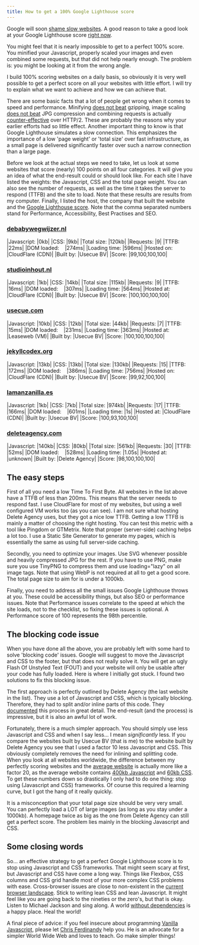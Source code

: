 ```yaml
---
title: How to get a 100% Google Lighthouse score
---
```


Google will soon [shame slow websites](/blog/google-will-shame-slow-websites). A good reason to take a good look at your Google Lighthouse score [right now](https://web.dev/). 

You might feel that it is nearly impossible to get to a perfect 100% score. You minified your Javascript, properly scaled your images and even combined some requests, but that did not help nearly enough. The problem is: you might be looking at it from the wrong angle. 

I build 100% scoring websites on a daily basis, so obviously it is very well possible to get a perfect score on all your websites with little effort. I will try to explain what we want to achieve and how we can achieve that.

There are some basic facts that a lot of people get wrong when it comes to speed and performance. Minifying [does not beat](https://css-tricks.com/the-difference-between-minification-and-gzipping/) gzipping, image scaling [does not beat](http://users.wfu.edu/matthews/misc/graphics/ResVsComp/JpgResVsComp.html) JPG compression and combining requests is actually [counter-effective](https://designsystem.digital.gov/performance/http2/) over HTTP/2. These are probably the reasons why your earlier efforts had so little effect. Another important thing to know is that Google Lighthouse simulates a slow connection. This emphasizes the importance of a low 'page weight' or 'total size' over fast infrastructure, as a small page is delivered significantly faster over such a narrow connection than a large page.

Before we look at the actual steps we need to take, let us look at some websites that score (nearly) 100 points on all four categories. It will give you an idea of what the end-result could or should look like. For each site I have listed the weights: the Javascript, CSS and the total page weight. You can also see the number of requests, as well as the time it takes the server to respond (TTFB) and the site to load. Note that these results are results from my computer. Finally, I listed the host, the company that built the website and the [Google Lighthouse score](/blog/google-lighthouse-score). Note that the comma separated numbers stand for Performance, Accessibility, Best Practises and SEO.

### [debabywegwijzer.nl](https://www.debabywegwijzer.nl/)

|Javascript: |0kb|
|CSS: |9kb|
|Total size: |120kb|
|Requests: |9|
|TTFB: |22ms|
|DOM loaded: &nbsp; &nbsp;|274ms|
|Loading time: |596ms|
|Hosted on: |CloudFlare (CDN)|
|Built by: |Usecue BV|
|Score: |99,100,100,100|

### [studioinhout.nl](https://www.studioinhout.nl/)

|Javascript: |1kb|
|CSS: |14kb|
|Total size: |115kb|
|Requests: |9|
|TTFB: |16ms|
|DOM loaded: &nbsp; &nbsp;|307ms|
|Loading time: |564ms|
|Hosted at: |CloudFlare (CDN)|
|Built by: |Usecue BV|
|Score: |100,100,100,100|

### [usecue.com](https://www.usecue.com/)

|Javascript: |10kb|
|CSS: |12kb|
|Total size: |44kb|
|Requests: |7|
|TTFB: |15ms|
|DOM loaded: &nbsp; &nbsp;|231ms|
|Loading time: |363ms|
|Hosted at: |Leaseweb (VM)|
|Built by: |Usecue BV|
|Score: |100,100,100,100|

### [jekyllcodex.org](https://jekyllcodex.org/)

|Javascript: |13kb|
|CSS: |13kb|
|Total size: |130kb|
|Requests: |15|
|TTFB: |172ms|
|DOM loaded: &nbsp; &nbsp;|386ms|
|Loading time: |756ms|
|Hosted on: |CloudFlare (CDN)|
|Built by: |Usecue BV|
|Score: |99,92,100,100|

### [lamanzanilla.es](https://lamanzanilla.es/)

|Javascript: |1kb|
|CSS: |7kb|
|Total size: |974kb|
|Requests: |17|
|TTFB: |166ms|
|DOM loaded: &nbsp; &nbsp;|601ms|
|Loading time: |1s|
|Hosted at: |CloudFlare (CDN)|
|Built by: |Usecue BV|
|Score: |100,93,100,100|

### [deleteagency.com](https://www.deleteagency.com/)

|Javascript: |140kb|
|CSS: |80kb|
|Total size: |561kb|
|Requests: |30|
|TTFB: |52ms|
|DOM loaded: &nbsp; &nbsp;|528ms|
|Loading time: |1.05s|
|Hosted at: |unknown|
|Built by: |Delete Agency|
|Score: |98,100,100,100|

## The easy steps

First of all you need a low Time To First Byte. All websites in the list above have a TTFB of less than 200ms. This means that the server needs to respond fast. I use CloudFlare for most of my websites, but using a well configured VM works too (as you can see). I am not sure what hosting Delete Agency uses, but they got a nice low TTFB. Getting a low TTFB is mainly a matter of choosing the right hosting. You can test this metric with a tool like Pingdom or GTMetrix. Note that proper (server-side) caching helps a lot too. I use a Static Site Generator to generate my pages, which is essentially the same as using full server-side caching.

Secondly, you need to optimize your images. Use SVG whenever possible and heavily compressed JPG for the rest. If you have to use PNG, make sure you use TinyPNG to compress them and use loading="lazy" on all image tags. Note that using WebP is not required at all to get a good score. The total page size to aim for is under a 1000kb.

Finally, you need to address all the small issues Google Lighthouse throws at you. These could be accessibility things, but also SEO or performance issues. Note that Performance issues correlate to the speed at which the site loads, not to the checklist, so fixing these issues is optional. A Performance score of 100 represents the 98th percentile.

## The blocking code issue

When you have done all the above, you are probably left with some hard to solve 'blocking code' issues. Google will suggest to move the Javascript and CSS to the footer, but that does not really solve it. You will get an ugly Flash Of Unstyled Text (FOUT) and your website will only be usable after your code has fully loaded. Here is where I initially got stuck. I found two solutions to fix this blocking issue.

The first approach is perfectly outlined by Delete Agency (the last website in the list). They use a lot of Javascript and CSS, which is typically blocking. Therefore, they had to split and/or inline parts of this code. They [documented](https://www.deleteagency.com/blog/how-to-get-a-100-percents-lighthouse-performance-score) this process in great detail. The end-result (and the process) is impressive, but it is also an awful lot of work.

Fortunately, there is a much simpler approach. You should simply use less Javascript and CSS and when I say less... I mean *significantly* less. If you compare the websites built by Usecue BV (that is me) to the website built by Delete Agency you see that I used a factor 10 less Javascript and CSS. This obviously completely removes the need for inlining and splitting code. When you look at all websites worldwide, the difference between my perfectly scoring websites and the [average website](https://www.igvita.com/2016/01/12/the-average-page-is-a-myth/) is actually more like a factor 20, as the average website contains [400kb Javascript](https://httparchive.org/reports/state-of-javascript#bytesJs) and [60kb CSS](https://httparchive.org/reports/page-weight#bytesCss). To get these numbers down so drastically I only had to do one thing: stop using (Javascript and CSS) frameworks. Of course this required a learning curve, but I got the hang of it really quickly.

It is a misconception that your total page size should be very very small. You can perfectly load a LOT of large images (as long as you stay under a 1000kb). A homepage twice as big as the one from Delete Agency can still get a perfect score. The problem lies mainly in the blocking Javascript and CSS.

## Some closing words

So... an effective strategy to get a perfect Google Lighthouse score is to stop using Javascript and CSS frameworks. That might seem scary at first, but Javascript and CSS have come a long way. Things like Flexbox, CSS columns and CSS grid handle most of your more complex CSS problems with ease. Cross-browser issues are close to non-existent in the [current browser landscape](https://www.netmarketshare.com/browser-market-share.aspx). Stick to writing lean CSS and lean Javascript. It might feel like you are going back to the nineties or the zero's, but that is okay. Listen to Michael Jackson and sing along. A world [without dependencies](/blog/code-warriors/) is a happy place. Heal the world!

A final piece of advice: if you feel insecure about programming [Vanilla Javascript](https://gomakethings.com/), please let [Chris Ferdinandy](https://gomakethings.com/) help you. He is an advocate for a simpler World Wide Web and loves to teach. Go make simpler things!
